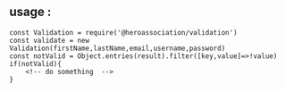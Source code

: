 ## usage :
    const Validation = require('@heroassociation/validation')
    const validate = new Validation(firstName,lastName,email,username,password)
    const notValid = Object.entries(result).filter([key,value]=>!value)
    if(notValid){
        <!-- do something  -->
    }

